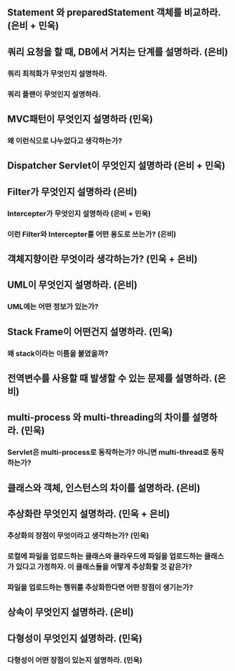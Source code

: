 ## Statement 와 preparedStatement 객체를 비교하라. (은비 + 민욱)

## 쿼리 요청을 할 때, DB에서 거치는 단계를 설명하라. (은비)

### 쿼리 최적화가 무엇인지 설명하라.

### 쿼리 플랜이 무엇인지 설명하라.

## MVC패턴이 무엇인지 설명하라 (민욱)

### 왜 이런식으로 나누었다고 생각하는가?

## Dispatcher Servlet이 무엇인지 설명하라 (은비 + 민욱)

## Filter가 무엇인지 설명하라 (은비)

### Intercepter가 무엇인지 설명하라 (은비 + 민욱)

### 이런 Filter와 Intercepter를 어떤 용도로 쓰는가? (은비)

## 객체지향이란 무엇이라 생각하는가? (민욱 + 은비)

## UML이 무엇인지 설명하라. (은비)

### UML에는 어떤 정보가 있는가?

## Stack Frame이 어떤건지 설명하라. (민욱)

### 왜 stack이라는 이름을 붙였을까?

## 전역변수를 사용할 때 발생할 수 있는 문제를 설명하라. (은비)

## multi-process 와 multi-threading의 차이를 설명하라. (민욱)

### Servlet은 multi-process로 동작하는가? 아니면 multi-thread로 동작하는가?

## 클래스와 객체, 인스턴스의 차이를 설명하라. (은비)

## 추상화란 무엇인지 설명하라. (민욱 + 은비)

### 추상화의 장점이 무엇이라고 생각하는가? (민욱)

### 로컬에 파일을 업로드하는 클래스와 클라우드에 파일을 업로드하는 클래스가 있다고 가정하자. 이 클래스들을 어떻게 추상화할 것 같은가?

### 파일을 업로드하는 행위를 추상화한다면 어떤 장점이 생기는가?

## 상속이 무엇인지 설명하라. (은비)

## 다형성이 무엇인지 설명하라. (민욱)

### 다형성이 어떤 장점이 있는지 설명하라. (민욱)





